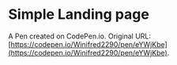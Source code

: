 # Simple Landing page

A Pen created on CodePen.io. Original URL: [https://codepen.io/Winifred2290/pen/eYWjKbe](https://codepen.io/Winifred2290/pen/eYWjKbe).


